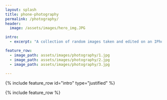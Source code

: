 ```yaml
---
layout: splash
title: phone-photography
permalink: /photography/
header:
  image: /assets/images/hero_img.JPG

intro:
  - excerpt: "A collection of random images taken and edited on an IPhone. These images reflect the different visuals that capture my attention and continue to change over the years."

feature_row:
  - image_path: assets/images/photography/1.jpg
  - image_path: assets/images/photography/2.jpg
  - image_path: assets/images/photography/3.jpg
  
---
```


{% include feature_row id="intro" type="justified" %}

{% include feature_row %}
